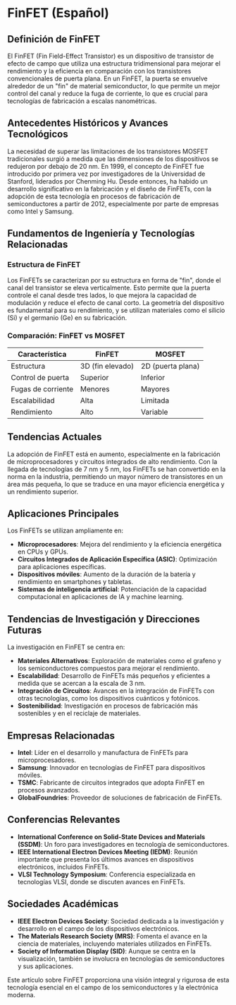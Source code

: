 # FinFET (Español)

## Definición de FinFET

El FinFET (Fin Field-Effect Transistor) es un dispositivo de transistor de efecto de campo que utiliza una estructura tridimensional para mejorar el rendimiento y la eficiencia en comparación con los transistores convencionales de puerta plana. En un FinFET, la puerta se envuelve alrededor de un "fin" de material semiconductor, lo que permite un mejor control del canal y reduce la fuga de corriente, lo que es crucial para tecnologías de fabricación a escalas nanométricas.

## Antecedentes Históricos y Avances Tecnológicos

La necesidad de superar las limitaciones de los transistores MOSFET tradicionales surgió a medida que las dimensiones de los dispositivos se redujeron por debajo de 20 nm. En 1999, el concepto de FinFET fue introducido por primera vez por investigadores de la Universidad de Stanford, liderados por Chenming Hu. Desde entonces, ha habido un desarrollo significativo en la fabricación y el diseño de FinFETs, con la adopción de esta tecnología en procesos de fabricación de semiconductores a partir de 2012, especialmente por parte de empresas como Intel y Samsung.

## Fundamentos de Ingeniería y Tecnologías Relacionadas

### Estructura de FinFET

Los FinFETs se caracterizan por su estructura en forma de "fin", donde el canal del transistor se eleva verticalmente. Esto permite que la puerta controle el canal desde tres lados, lo que mejora la capacidad de modulación y reduce el efecto de canal corto. La geometría del dispositivo es fundamental para su rendimiento, y se utilizan materiales como el silicio (Si) y el germanio (Ge) en su fabricación.

### Comparación: FinFET vs MOSFET

| Característica          | FinFET                     | MOSFET                       |
|------------------------|---------------------------|------------------------------|
| Estructura             | 3D (fin elevado)          | 2D (puerta plana)            |
| Control de puerta       | Superior                   | Inferior                     |
| Fugas de corriente      | Menores                    | Mayores                      |
| Escalabilidad           | Alta                       | Limitada                     |
| Rendimiento             | Alto                       | Variable                     |

## Tendencias Actuales

La adopción de FinFET está en aumento, especialmente en la fabricación de microprocesadores y circuitos integrados de alto rendimiento. Con la llegada de tecnologías de 7 nm y 5 nm, los FinFETs se han convertido en la norma en la industria, permitiendo un mayor número de transistores en un área más pequeña, lo que se traduce en una mayor eficiencia energética y un rendimiento superior.

## Aplicaciones Principales

Los FinFETs se utilizan ampliamente en:

- **Microprocesadores**: Mejora del rendimiento y la eficiencia energética en CPUs y GPUs.
- **Circuitos Integrados de Aplicación Específica (ASIC)**: Optimización para aplicaciones específicas.
- **Dispositivos móviles**: Aumento de la duración de la batería y rendimiento en smartphones y tabletas.
- **Sistemas de inteligencia artificial**: Potenciación de la capacidad computacional en aplicaciones de IA y machine learning.

## Tendencias de Investigación y Direcciones Futuras

La investigación en FinFET se centra en:

- **Materiales Alternativos**: Exploración de materiales como el grafeno y los semiconductores compuestos para mejorar el rendimiento.
- **Escalabilidad**: Desarrollo de FinFETs más pequeños y eficientes a medida que se acercan a la escala de 3 nm.
- **Integración de Circuitos**: Avances en la integración de FinFETs con otras tecnologías, como los dispositivos cuánticos y fotónicos.
- **Sostenibilidad**: Investigación en procesos de fabricación más sostenibles y en el reciclaje de materiales.

## Empresas Relacionadas

- **Intel**: Líder en el desarrollo y manufactura de FinFETs para microprocesadores.
- **Samsung**: Innovador en tecnologías de FinFET para dispositivos móviles.
- **TSMC**: Fabricante de circuitos integrados que adopta FinFET en procesos avanzados.
- **GlobalFoundries**: Proveedor de soluciones de fabricación de FinFETs.

## Conferencias Relevantes

- **International Conference on Solid-State Devices and Materials (SSDM)**: Un foro para investigadores en tecnología de semiconductores.
- **IEEE International Electron Devices Meeting (IEDM)**: Reunión importante que presenta los últimos avances en dispositivos electrónicos, incluidos FinFETs.
- **VLSI Technology Symposium**: Conferencia especializada en tecnologías VLSI, donde se discuten avances en FinFETs.

## Sociedades Académicas

- **IEEE Electron Devices Society**: Sociedad dedicada a la investigación y desarrollo en el campo de los dispositivos electrónicos.
- **The Materials Research Society (MRS)**: Fomenta el avance en la ciencia de materiales, incluyendo materiales utilizados en FinFETs.
- **Society of Information Display (SID)**: Aunque se centra en la visualización, también se involucra en tecnologías de semiconductores y sus aplicaciones.

Este artículo sobre FinFET proporciona una visión integral y rigurosa de esta tecnología esencial en el campo de los semiconductores y la electrónica moderna.